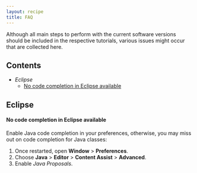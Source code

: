 ```yaml
---
layout: recipe
title: FAQ
---
```


Although all main steps to perform with the current software versions should be included in the respective tutorials, various issues might occur that are collected here.

## Contents
* *Eclipse*
  * [No code completion in Eclipse available](#code-completion)


## Eclipse

#### <a id="code-completion" name="code-completion"></a>No code completion in Eclipse available
Enable Java code completion in your preferences, otherwise, you may miss out on code completion for Java classes:
   1. Once restarted, open **Window** > **Preferences**.
   1. Choose **Java** > **Editor** > **Content Assist** > **Advanced**.
   1. Enable *Java Proposals*.
